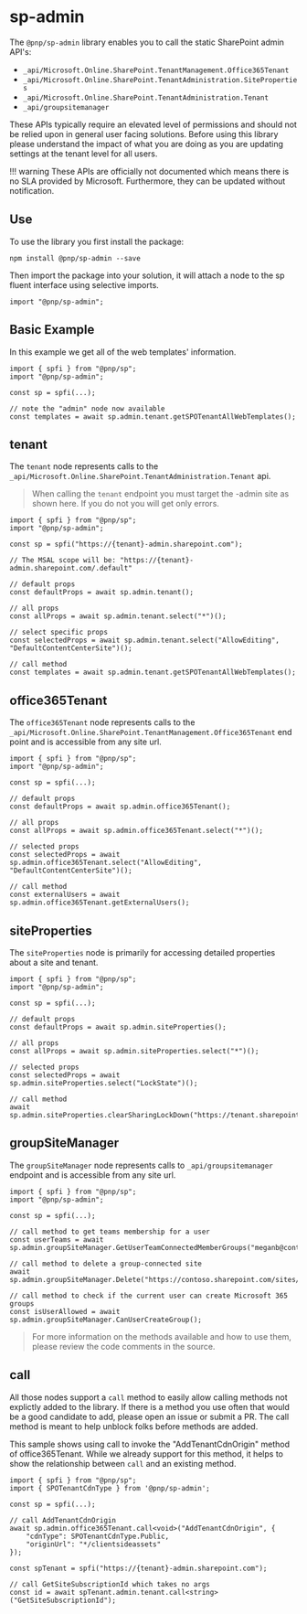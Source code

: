 # sp-admin

The `@pnp/sp-admin` library enables you to call the static SharePoint admin API's:

- `_api/Microsoft.Online.SharePoint.TenantManagement.Office365Tenant`
- `_api/Microsoft.Online.SharePoint.TenantAdministration.SiteProperties`
- `_api/Microsoft.Online.SharePoint.TenantAdministration.Tenant`
- `_api/groupsitemanager`

These APIs typically require an elevated level of permissions and should not be relied upon in general user facing solutions. Before using this library please understand the impact of what you are doing as you are updating settings at the tenant level for all users. 

!!! warning
    These APIs are officially not documented which means there is no SLA provided by Microsoft. Furthermore, they can be updated without notification.

## Use

To use the library you first install the package:

```CMD
npm install @pnp/sp-admin --save
```

Then import the package into your solution, it will attach a node to the sp fluent interface using selective imports.

```TS
import "@pnp/sp-admin";
```

## Basic Example

In this example we get all of the web templates' information.

```TS
import { spfi } from "@pnp/sp";
import "@pnp/sp-admin";

const sp = spfi(...);

// note the "admin" node now available
const templates = await sp.admin.tenant.getSPOTenantAllWebTemplates();
```

## tenant

The `tenant` node represents calls to the `_api/Microsoft.Online.SharePoint.TenantAdministration.Tenant` api.

> When calling the `tenant` endpoint you must target the -admin site as shown here. If you do not you will get only errors.

```TS
import { spfi } from "@pnp/sp";
import "@pnp/sp-admin";

const sp = spfi("https://{tenant}-admin.sharepoint.com");

// The MSAL scope will be: "https://{tenant}-admin.sharepoint.com/.default"

// default props
const defaultProps = await sp.admin.tenant();

// all props
const allProps = await sp.admin.tenant.select("*")();

// select specific props
const selectedProps = await sp.admin.tenant.select("AllowEditing", "DefaultContentCenterSite")();

// call method
const templates = await sp.admin.tenant.getSPOTenantAllWebTemplates();
```

## office365Tenant

The `office365Tenant` node represents calls to the `_api/Microsoft.Online.SharePoint.TenantManagement.Office365Tenant` end point and is accessible from any site url.

```TS
import { spfi } from "@pnp/sp";
import "@pnp/sp-admin";

const sp = spfi(...);

// default props
const defaultProps = await sp.admin.office365Tenant();

// all props
const allProps = await sp.admin.office365Tenant.select("*")();

// selected props
const selectedProps = await sp.admin.office365Tenant.select("AllowEditing", "DefaultContentCenterSite")();

// call method
const externalUsers = await sp.admin.office365Tenant.getExternalUsers();
```

## siteProperties

The `siteProperties` node is primarily for accessing detailed properties about a site and tenant.

```TS
import { spfi } from "@pnp/sp";
import "@pnp/sp-admin";

const sp = spfi(...);

// default props
const defaultProps = await sp.admin.siteProperties();

// all props
const allProps = await sp.admin.siteProperties.select("*")();

// selected props
const selectedProps = await sp.admin.siteProperties.select("LockState")();

// call method
await sp.admin.siteProperties.clearSharingLockDown("https://tenant.sharepoint.com/sites/site1");
```

## groupSiteManager

The `groupSiteManager` node represents calls to `_api/groupsitemanager` endpoint and is accessible from any site url.

```TS
import { spfi } from "@pnp/sp";
import "@pnp/sp-admin";

const sp = spfi(...);

// call method to get teams membership for a user
const userTeams = await sp.admin.groupSiteManager.GetUserTeamConnectedMemberGroups("meganb@contoso.onmicrosoft.com");

// call method to delete a group-connected site
await sp.admin.groupSiteManager.Delete("https://contoso.sharepoint.com/sites/hrteam");

// call method to check if the current user can create Microsoft 365 groups
const isUserAllowed = await sp.admin.groupSiteManager.CanUserCreateGroup();

```

> For more information on the methods available and how to use them, please review the code comments in the source.

## call

All those nodes support a `call` method to easily allow calling methods not explictly added to the library. If there is a method you use often that would be a good candidate to add, please open an issue or submit a PR. The call method is meant to help unblock folks before methods are added.

This sample shows using call to invoke the "AddTenantCdnOrigin" method of office365Tenant. While we already support for this method, it helps to show the relationship between `call` and an existing method.

```TS
import { spfi } from "@pnp/sp";
import { SPOTenantCdnType } from '@pnp/sp-admin';

const sp = spfi(...);

// call AddTenantCdnOrigin
await sp.admin.office365Tenant.call<void>("AddTenantCdnOrigin", {
    "cdnType": SPOTenantCdnType.Public,
    "originUrl": "*/clientsideassets"
});

const spTenant = spfi("https://{tenant}-admin.sharepoint.com");

// call GetSiteSubscriptionId which takes no args
const id = await spTenant.admin.tenant.call<string>("GetSiteSubscriptionId");
```
